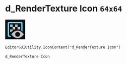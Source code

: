 # d_RenderTexture Icon `64x64`
<img src="/img/d_RenderTexture%20Icon.png" width=64 height=64>

``` CSharp
EditorGUIUtility.IconContent("d_RenderTexture Icon")
```
```
d_RenderTexture Icon
```
